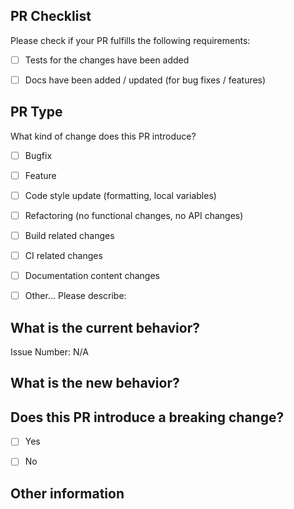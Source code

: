 ## PR Checklist

Please check if your PR fulfills the following requirements:

- [ ] Tests for the changes have been added 
- [ ] Docs have been added / updated (for bug fixes / features)


## PR Type

What kind of change does this PR introduce?

<!-- Please check the one that applies to this PR using "x". -->

- [ ] Bugfix
- [ ] Feature
- [ ] Code style update (formatting, local variables)
- [ ] Refactoring (no functional changes, no API changes)
- [ ] Build related changes
- [ ] CI related changes
- [ ] Documentation content changes
- [ ] Other... Please describe:


## What is the current behavior?
<!-- Please describe the current behavior that you are modifying or link to a relevant issue. -->

Issue Number: N/A


## What is the new behavior?


## Does this PR introduce a breaking change?



- [ ] Yes
- [ ] No


<!-- If this PR contains a breaking change, please describe the impact and migration path for existing applications below. -->


## Other information
